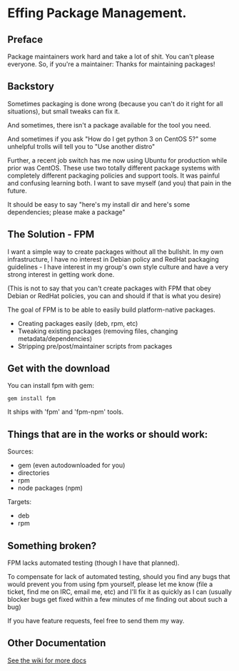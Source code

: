# Effing Package Management.

## Preface

Package maintainers work hard and take a lot of shit. You can't please everyone. So, if you're a maintainer: Thanks for maintaining packages!

## Backstory

Sometimes packaging is done wrong (because you can't do it right for all
situations), but small tweaks can fix it.

And sometimes, there isn't a package available for the tool you need.

And sometimes if you ask "How do I get python 3 on CentOS 5?" some unhelpful
trolls will tell you to "Use another distro"

Further, a recent job switch has me now using Ubuntu for production while prior
was CentOS. These use two totally different package systems with completely different
packaging policies and support tools. It was painful and confusing learning both. I
want to save myself (and you) that pain in the future.

It should be easy to say "here's my install dir and here's some dependencies;
please make a package"

## The Solution - FPM

I want a simple way to create packages without all the bullshit. In my own
infrastructure, I have no interest in Debian policy and RedHat packaging
guidelines - I have interest in my group's own style culture and have a very strong
interest in getting work done.

(This is not to say that you can't create packages with FPM that obey Debian or
RedHat policies, you can and should if that is what you desire)

The goal of FPM is to be able to easily build platform-native packages.

* Creating packages easily (deb, rpm, etc)
* Tweaking existing packages (removing files, changing metadata/dependencies)
* Stripping pre/post/maintainer scripts from packages

## Get with the download

You can install fpm with gem:

    gem install fpm

It ships with 'fpm' and 'fpm-npm' tools.

## Things that are in the works or should work:

Sources:

* gem (even autodownloaded for you)
* directories
* rpm
* node packages (npm)

Targets:

* deb
* rpm

## Something broken?

FPM lacks automated testing (though I have that planned).

To compensate for lack of automated testing, should you find any bugs that
would prevent you from using fpm yourself, please let me know (file a ticket,
find me on IRC, email me, etc) and I'll fix it as quickly as I can (usually
blocker bugs get fixed within a few minutes of me finding out about such a bug)

If you have feature requests, feel free to send them my way.

## Other Documentation

[See the wiki for more docs](https://github.com/jordansissel/fpm/wiki)

